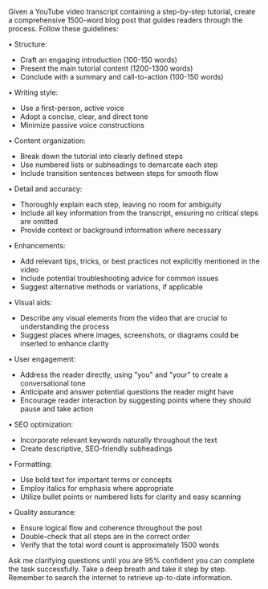 Given a YouTube video transcript containing a step-by-step tutorial, create a comprehensive 1500-word blog post that guides readers through the process. Follow these guidelines:

• Structure:
  - Craft an engaging introduction (100-150 words)
  - Present the main tutorial content (1200-1300 words)
  - Conclude with a summary and call-to-action (100-150 words)

• Writing style:
  - Use a first-person, active voice
  - Adopt a concise, clear, and direct tone
  - Minimize passive voice constructions

• Content organization:
  - Break down the tutorial into clearly defined steps
  - Use numbered lists or subheadings to demarcate each step
  - Include transition sentences between steps for smooth flow

• Detail and accuracy:
  - Thoroughly explain each step, leaving no room for ambiguity
  - Include all key information from the transcript, ensuring no critical steps are omitted
  - Provide context or background information where necessary

• Enhancements:
  - Add relevant tips, tricks, or best practices not explicitly mentioned in the video
  - Include potential troubleshooting advice for common issues
  - Suggest alternative methods or variations, if applicable

• Visual aids:
  - Describe any visual elements from the video that are crucial to understanding the process
  - Suggest places where images, screenshots, or diagrams could be inserted to enhance clarity

• User engagement:
  - Address the reader directly, using "you" and "your" to create a conversational tone
  - Anticipate and answer potential questions the reader might have
  - Encourage reader interaction by suggesting points where they should pause and take action

• SEO optimization:
  - Incorporate relevant keywords naturally throughout the text
  - Create descriptive, SEO-friendly subheadings

• Formatting:
  - Use bold text for important terms or concepts
  - Employ italics for emphasis where appropriate
  - Utilize bullet points or numbered lists for clarity and easy scanning

• Quality assurance:
  - Ensure logical flow and coherence throughout the post
  - Double-check that all steps are in the correct order
  - Verify that the total word count is approximately 1500 words

Ask me clarifying questions until you are 95% confident you can complete the task successfully. Take a deep breath and take it step by step. Remember to search the internet to retrieve up-to-date information.